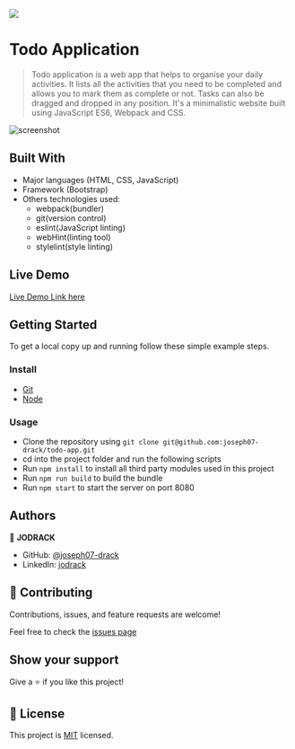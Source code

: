 ![](https://img.shields.io/badge/Todo-App-blueviolet)

# Todo Application

> Todo application is a web app that helps to organise your daily activities.
> It lists all the activities that you need to be completed and allows you to mark them as complete or not.
> Tasks can also be dragged and dropped in any position. It's a minimalistic website built using JavaScript ES6, Webpack and CSS.

![screenshot]()

## Built With

- Major languages (HTML, CSS, JavaScript)
- Framework (Bootstrap)
- Others technologies used:
  - webpack(bundler)
  - git(version control)
  - eslint(JavaScript linting)
  - webHint(linting tool)
  - stylelint(style linting)

## Live Demo

[Live Demo Link here]()

## Getting Started

To get a local copy up and running follow these simple example steps.

### Install

- [Git](https://git-scm.com/downloads)
- [Node](https://nodejs.org/en/download/)

### Usage

- Clone the repository using `git clone git@github.com:joseph07-drack/todo-app.git`
- cd into the project folder and run the following scripts
- Run `npm install` to install all third party modules used in this project
- Run `npm run build` to build the bundle
- Run `npm start` to start the server on port 8080

## Authors

👤 **JODRACK**

- GitHub: [@joseph07-drack](https://github.com/joseph07-drack)
- LinkedIn: [jodrack](https://www.linkedin.com/in/joseph-buingo-ab2682225/)

## 🤝 Contributing

Contributions, issues, and feature requests are welcome!

Feel free to check the [issues page](https://github.com/joseph07-drack/todo-app/issues)

## Show your support

Give a ⭐️ if you like this project!

## 📝 License

This project is [MIT](./MIT.md) licensed.

